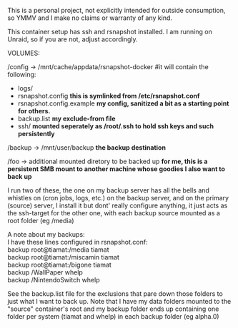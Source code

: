 This is a personal project, not explicitly intended for outside consumption, so YMMV and I make no claims or warranty of any kind.  

This container setup has ssh and rsnapshot installed.  I am running on Unraid, so if you are not, adjust accordingly.

VOLUMES:  

/config -> /mnt/cache/appdata/rsnapshot-docker #it will contain the following:  
  - logs/  
  - rsnapshot.config  **this is symlinked from /etc/rsnapshot.conf**  
  - rsnapshot.config.example **my config, sanitized a bit as a starting point for others.**  
  - backup.list   **my exclude-from file**  
  - ssh/ **mounted seperately as /root/.ssh to hold ssh keys and such persistently**  

/backup -> /mnt/user/backup **the backup destination**  

/foo -> additional mounted diretory to be backed up **for me, this is a persistent SMB mount to another machine whose goodies I also want to back up**  

I run two of these, the one on my backup server has all the bells and whistles on (cron jobs, logs, etc.) on the backup server, and on the primary (source) server, I install it but dont' really configure anything, it just acts as the ssh-target for the other one, with each backup source mounted as a root folder (eg /media)

A note about my backups:  
I have these lines configured in rsnapshot.conf:  
backup  root@tiamat:/media      tiamat  
backup  root@tiamat:/miscamin   tiamat  
backup  root@tiamat:/bigone     tiamat  
backup  /WallPaper      whelp  
backup  /NintendoSwitch whelp  

See the backup.list file for the exclusions that pare down those folders to just what I want to back up.  Note that I have my data folders mounted to the "source" container's root and my backup folder ends up containing one folder per system (tiamat and whelp) in each backup folder (eg alpha.0)
